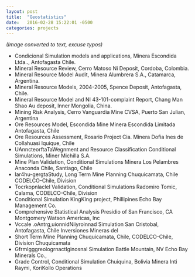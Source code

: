 ```yaml
---
layout: post
title:  "Geostatistics"
date:   2016-02-28 15:22:01 -0500
categories: projects
---
```


*(Image converted to text, excuse typos)* 

- Condicional Simulation models and applications, Minera Escondida Ltda.., Antofagasta Chile. 
- Mineral Resource Review, Cerro Matoso Ni Deposit, Cordoba, Colombia. 
- Mineral Resource Model Audit, Minera Alumbrera S.A., Catamarca, Argentina. 
- Mineral Resource Models, 2004-2005, Spence Deposit, Antofagasta, Chile. 
- Mineral Resource Model and NI 43-101-complaint Report, Chang Man Shao Au deposit, Inner Mongolia, China. 
- Mining Risk Analysis, Cerro Vanguardia Mine CVSA, Puerto San Julian, Argentina 
- Ore Resources Model, Escondida Mine Minera Escondida Limitada Antofagasta, Chile 
- Ore Resources Assessment, Rosario Project Cia. Minera Dofia Ines de Collahuasi Iquique, Chile 
- UAnncteorftaTaWegnment and Resource Classification Conditional Simulations, Miner Michilla S.A. 
- Mine Plan Validation, Conditional Simulations Minera Los Pelambres Anaconda Chile, Santiago, Chile 
- lar4hu-gergtaStudy, Long Term Mine Planning Chuquicamata, Chile CODELCO-Chile, Division 
- Tocrkopnlaclel Validation, Conditional Simulations Radomiro Tomic, Calama, CODELCO-Chile, Division 
- Conditional Simulation KingKing project, Phillipines Echo Bay Management Co. 
- Comprehensive Statistical Analysis Presidio of San Francisco, CA Montgomery Watson Americas, Inc 
- Vccale .oAntrg,uionnidNiiyroinnad Simulation San Cristobal, Antofagasta, Chile Inversiones Mineras del 
- Short Term Mine Planning Chuquicamata, Chile, CODELCO-Chile, Division Chuquicamata 
- GfrmIgggreologrnactIginosnal Simulation Battle Mountain, NV Echo Bay Minerals Co., 
- Grade Control, Conditional Simulation Chuiquina, Bolivia Minera Inti Raymi, KoriKollo Operations 

